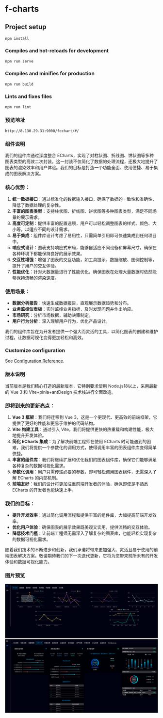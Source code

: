 # f-charts

## Project setup
```
npm install
```

### Compiles and hot-reloads for development
```
npm run serve
```

### Compiles and minifies for production
```
npm run build
```

### Lints and fixes files
```
npm run lint
```
### 预览地址
```
http://8.130.29.31:9000/fechart/#/
```
### 组件说明

我们的组件库通过深度整合 ECharts，实现了对柱状图、折线图、饼状图等多种图表类型的高效二次封装。这一封装不仅简化了数据的处理流程，还极大地提升了图表的渲染效率和用户体验。我们的目标是打造一个功能全面、使用便捷、易于集成的图表解决方案。

### 核心优势：

1. **统一数据接口**：通过标准化的数据输入接口，确保了数据的一致性和准确性，降低了数据处理的复杂性。
2. **丰富的图表类型**：支持柱状图、折线图、饼状图等多种图表类型，满足不同场景的展示需求。
3. **高度可定制**：提供丰富的配置选项，用户可以轻松调整图表的样式、颜色、大小等，以适应不同的设计需求。
4. **易于集成**：组件库设计考虑了易用性，只需简单引用即可快速集成到任何项目中。
5. **响应式设计**：图表支持响应式布局，能够自适应不同设备和屏幕尺寸，确保在各种环境下都能保持良好的展示效果。
6. **交互性增强**：增强了图表的交互功能，如工具提示、数据缩放、图例控制等，提升了用户的交互体验。
7. **性能优化**：针对大数据量进行了性能优化，确保图表在处理大量数据时依然能够保持流畅的渲染速度。

### 使用场景：

- **数据分析报告**：快速生成数据报告，直观展示数据趋势和分布。
- **业务监控仪表板**：实时监控业务指标，及时发现问题并作出响应。
- **市场研究**：分析市场数据，辅助决策制定。
- **用户行为分析**：深入理解用户行为，优化产品设计。

我们的组件库旨在为开发者提供一个强大而灵活的工具，以简化图表的创建和维护过程，让数据可视化变得更加轻松和高效。



### Customize configuration
See [Configuration Reference](https://cli.vuejs.org/config/).

### 版本说明
当前版本是我们精心打造的最新版本，它特别要求使用 Node.js18以上，采用最新的 Vue 3 和 Vite+pinia+antDesign 技术栈进行全面改造。

### 即将到来的更新亮点：

1. **Vue 3 框架**：我们将迁移到 Vue 3，这是一个更现代、更高效的前端框架，它提供了更好的性能和更易于维护的代码结构。
2. **Vite 构建工具**：通过引入 Vite，我们将提供更快的热重载和构建性能，极大地提升开发体验。
3. **简化 ECharts 集成**：为了解决前端工程师在使用 ECharts 时可能遇到的困难，我们将提供一个参数化的调用方式，使得调用丰富的图表组件库变得简单快捷。
4. **丰富的组件库**：我们将继续扩展和优化我们的图表组件库，确保它们能够满足各种复杂的数据可视化需求。
5. **参数化调用**：用户只需传递必要的参数，即可轻松调用图表组件，无需深入了解 ECharts 的内部机制。
6. **前端友好**：我们的设计将更加注重前端开发者的体验，确保即使是不熟悉 ECharts 的开发者也能快速上手。

### 我们的目标：

- **提升开发效率**：通过简化调用流程和提供丰富的组件库，大幅提高前端开发效率。
- **优化用户体验**：确保图表的展示效果既美观又实用，提供流畅的交互体验。
- **降低技术门槛**：让前端工程师无需深入了解复杂的图表库，也能轻松实现复杂的数据可视化需求。

随着我们技术的不断进步和创新，我们承诺将带来更加强大、灵活且易于使用的前端图表解决方案。敬请期待我们的下一次迭代更新，它将为您带来前所未有的开发体验和数据可视化能力。

### 图片预览
![alt text](image.png)
![alt text](image-1.png)